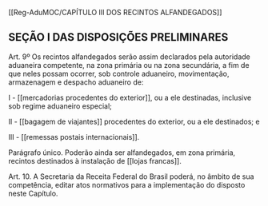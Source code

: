 [[Reg-AduMOC/CAPÍTULO III DOS RECINTOS ALFANDEGADOS]]

## SEÇÃO I DAS DISPOSIÇÕES PRELIMINARES

Art. 9º Os recintos alfandegados serão assim declarados pela
autoridade aduaneira competente, na zona primária ou na
zona secundária, a fim de que neles possam ocorrer, sob
controle aduaneiro, movimentação, armazenagem e
despacho aduaneiro de:

I - [[mercadorias procedentes do exterior]], ou a ele destinadas,
inclusive sob regime aduaneiro especial;

II - [[bagagem de viajantes]] procedentes do exterior, ou a ele
destinados; e

III - [[remessas postais internacionais]].

Parágrafo único. Poderão ainda ser alfandegados, em zona
primária, recintos destinados à instalação de [[lojas francas]].

Art. 10. A Secretaria da Receita Federal do Brasil poderá, no
âmbito de sua competência, editar atos normativos para a
implementação do disposto neste Capítulo.

